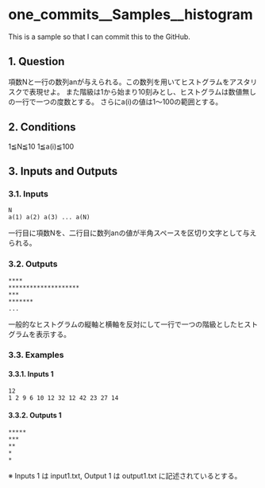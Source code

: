 # one_commits__Samples__histogram

This is a sample so that I can commit this to the GitHub.

## 1. Question

項数Nと一行の数列anが与えられる。この数列を用いてヒストグラムをアスタリスクで表現せよ。
また階級は1から始まり10刻みとし、ヒストグラムは数値無しの一行で一つの度数とする。
さらにa(i)の値は1～100の範囲とする。

## 2. Conditions

1≦N≦10
1≦a(i)≦100

## 3. Inputs and Outputs

### 3.1. Inputs

```
N
a(1) a(2) a(3) ... a(N)
```

一行目に項数Nを、二行目に数列anの値が半角スペースを区切り文字として与えられる。

### 3.2. Outputs

```
****
********************
***
*******
...
```

一般的なヒストグラムの縦軸と横軸を反対にして一行で一つの階級としたヒストグラムを表示する。

### 3.3. Examples

#### 3.3.1. Inputs 1

```
12
1 2 9 6 10 12 32 12 42 23 27 14
```
#### 3.3.2. Outputs 1

```
*****
***
**
*
*
```

※ Inputs 1 は input1.txt, Output 1 は output1.txt に記述されているとする。

